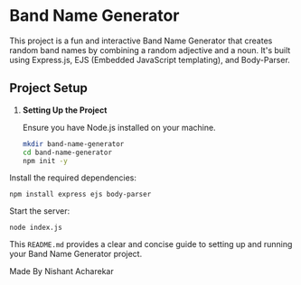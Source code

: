 # Band Name Generator

This project is a fun and interactive Band Name Generator that creates random band names by combining a random adjective and a noun. It's built using Express.js, EJS (Embedded JavaScript templating), and Body-Parser.

## Project Setup

1. **Setting Up the Project**

   Ensure you have Node.js installed on your machine.

   ```bash
   mkdir band-name-generator
   cd band-name-generator
   npm init -y


Install the required dependencies:
    
    npm install express ejs body-parser

Start the server:

    node index.js


This `README.md` provides a clear and concise guide to setting up and running your Band Name Generator project.

Made By Nishant Acharekar

